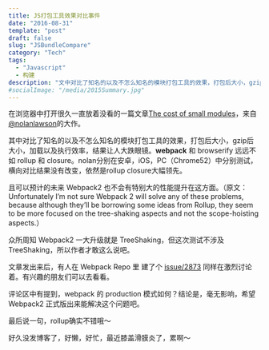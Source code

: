 ```yaml
---
title: JS打包工具效果对比事件
date: "2016-08-31"
template: "post"
draft: false
slug: "JSBundleCompare"
category: "Tech"
tags:
  - "Javascript"
  - 构建
description: "文中对比了知名的以及不怎么知名的模块打包工具的效果，打包后大小，gzip后大小，加载以及执行效率，结果让人大跌眼镜。webpack 和 browserify 远远不如 rollup 和 closure。nolan分别在安卓，iOS，PC（Chrome52）中分别测试，横向对比结果没有改变，依然是rollup closure大幅领先。"
#socialImage: "/media/2015Summary.jpg"
---
```


在浏览器中打开很久一直放着没看的一篇文章[The cost of small modules](https://nolanlawson.com/2016/08/15/the-cost-of-small-modules/)，来自[@nolanlawson](https://github.com/nolanlawson)的大作。

其中对比了知名的以及不怎么知名的模块打包工具的效果，打包后大小，gzip后大小，加载以及执行效率，结果让人大跌眼镜。**webpack** 和 browserify 远远不如 rollup 和 closure。nolan分别在安卓，iOS，PC（Chrome52）中分别测试，横向对比结果没有改变，依然是rollup closure大幅领先。

且可以预计的未来 Webpack2 也不会有特别大的性能提升在这方面。（原文：Unfortunately I’m not sure Webpack 2 will solve any of these problems, because although they’ll be borrowing some ideas from Rollup, they seem to be more focused on the tree-shaking aspects and not the scope-hoisting aspects.）

众所周知 Webpack2 一大升级就是 TreeShaking，但这次测试不涉及 TreeShaking，所以作者才敢这么说吧。

文章发出来后，有人在 Webpack Repo 里 建了个 [issue/2873](https://github.com/webpack/webpack/issues/2873) 同样在激烈讨论着。有兴趣的朋友们可以去看看。

评论区中有提到，webpack 的 production 模式如何？结论是，毫无影响，希望 Webpack2 正式版出来能解决这个问题吧。

最后说一句，rollup确实不错哦～

好久没发博客了，好懒，好忙，最近膝盖滑膜炎了，累啊～
